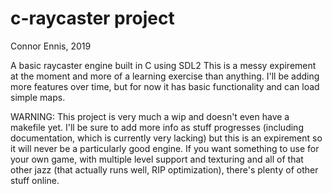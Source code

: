 # c-raycaster project

Connor Ennis, 2019

A basic raycaster engine built in C using SDL2 This is a messy expirement at the moment and more of a learning exercise than anything. I'll be adding more features over time, but for now it has basic functionality and can load simple maps.

WARNING: This project is very much a wip and doesn't even have a makefile yet. I'll be sure to add more info as stuff progresses (including documentation, which is currently very lacking) but this is an expirement so it will never be a particularly good engine. If you want something to use for your own game, with multiple level support and texturing and all of that other jazz (that actually runs well, RIP optimization), there's plenty of other stuff online.
